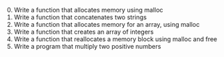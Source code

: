 0. Write a function that allocates memory using malloc
1. Write a function that concatenates two strings
2. Write a function that allocates memory for an array, using malloc
3. Write a function that creates an array of integers
4. Write a function that reallocates a memory block using malloc and free
5. Write a program that multiply two positive numbers
